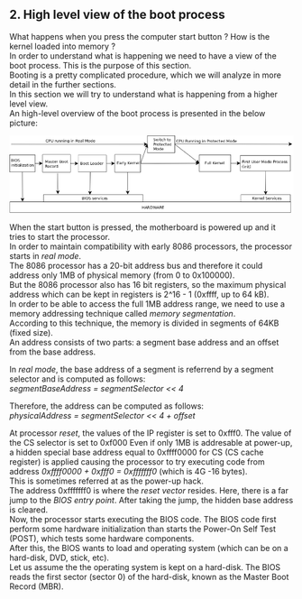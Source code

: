## 2. High level view of the boot process
What happens when you press the computer start button ? How is the kernel loaded into memory ?  
In order to understand what is happening we need to have a view of the boot process. This is the purpose of this section.  
Booting is a pretty complicated procedure, which we will analyze in more detail in the further sections.  
In this section we will try to understand what is happening from a higher level view.  
An high-level overview of the boot process is presented in the below picture:

![High level view of the boot process](img/Boot_High_Level_View.png)

When the start button is pressed, the motherboard is powered up and it tries to start the processor.  
In order to maintain compatibility with early 8086 processors, the processor starts in _real mode_.  
The 8086 processor has a 20-bit address bus and therefore it could address only 1MB of physical memory (from 0 to 0x100000).  
But the 8086 processor also has 16 bit registers, so the maximum physical address which can be kept in registers is 2^16 - 1 (0xffff, up to 64 kB).   
In order to be able to access the full 1MB address range, we need to use a memory addressing technique called _memory segmentation_.  
According to this technique, the memory is divided in segments of 64KB (fixed size).  
An address consists of two parts: a segment base address and an offset from the base address.  

In _real mode_, the base address of a segment is referrend by a segment selector and is computed as follows:  
_segmentBaseAddress = segmentSelector << 4_  

Therefore, the address can be computed as follows:  
_physicalAddress = segmentSelector << 4 + offset_  

At processor _reset_, the values of the IP register is set to 0xfff0. The value of the CS selector is set to 0xf000
Even if only 1MB is addresable at power-up, a hidden special base address equal to 0xffff0000 for CS (CS cache register) is applied causing the processor to try executing code from address _0xffff0000 + 0xfff0 = 0xfffffff0_ (which is 4G -16 bytes).  
This is sometimes referred at as the power-up hack.  
The address 0xfffffff0 is where the _reset vector_ resides. Here, there is a far jump to the _BIOS entry point_. After taking the jump, the hidden base address is cleared.  
Now, the processor starts executing the BIOS code. The BIOS code first perform some hardware initialization than starts the Power-On Self Test (POST), which tests some hardware components.  
After this, the BIOS wants to load and operating system (which can be on a hard-disk, DVD, stick, etc).  
Let us assume the the operating system is kept on a hard-disk. The BIOS reads the first sector (sector 0) of the hard-disk, known as the Master Boot Record (MBR).  
